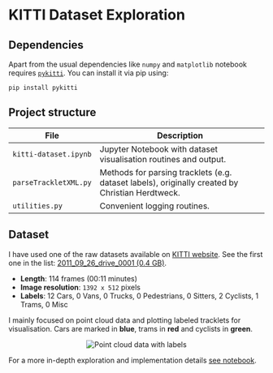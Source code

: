# KITTI Dataset Exploration

## Dependencies

Apart from the usual dependencies like `numpy` and `matplotlib` notebook requires [`pykitti`](https://github.com/utiasSTARS/pykitti). You can install it via pip using:

```
pip install pykitti
```

## Project structure

| File                         | Description                                                                        |
| ---------------------------- | ---------------------------------------------------------------------------------- |
| `kitti-dataset.ipynb`        | Jupyter Notebook with dataset visualisation routines and output.                  |
| `parseTrackletXML.py`        | Methods for parsing tracklets (e.g. dataset labels), originally created by Christian Herdtweck.  |
| `utilities.py`               | Convenient logging routines.                                             |

## Dataset

I have used one of the raw datasets available on [KITTI website](http://www.cvlibs.net/datasets/kitti/raw_data.php). See the first one in the list: [2011_09_26_drive_0001 (0.4 GB)](http://kitti.is.tue.mpg.de/kitti/raw_data/2011_09_26_drive_0001/2011_09_26_drive_0001_sync.zip).

* **Length**: 114 frames (00:11 minutes)
* **Image resolution**: `1392 x 512` pixels
* **Labels**: 12 Cars, 0 Vans, 0 Trucks, 0 Pedestrians, 0 Sitters, 2 Cyclists, 1 Trams, 0 Misc

I mainly focused on point cloud data and plotting labeled tracklets for visualisation. Cars are marked in **blue**, trams in **red** and cyclists in **green**.

<p align="center">
  <img src="pcl_data.gif" alt="Point cloud data with labels"/>
</p>

For a more in-depth exploration and implementation details [see notebook](kitti-dataset.ipynb).